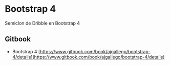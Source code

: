 # Bootstrap 4
Semiclon de Dribble en Bootstrap 4

## Gitbook
- Bootstrap 4 [https://www.gitbook.com/book/ajgallego/bootstrap-4/details](https://www.gitbook.com/book/ajgallego/bootstrap-4/details)